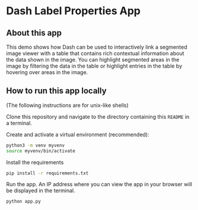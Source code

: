# Dash Label Properties App

## About this app

This demo shows how Dash can be used to interactively link a segmented image viewer with a table that 
contains rich contextual information about the data shown in the image. You can highlight segmented areas in the image by filtering the data in the table or highlight entries in the table by hovering over areas in the image.

## How to run this app locally

(The following instructions are for unix-like shells)

Clone this repository and navigate to the directory containing this `README` in
a terminal.

Create and activate a virtual environment (recommended):

```bash
python3 -m venv myvenv
source myvenv/bin/activate
```

Install the requirements

```bash
pip install -r requirements.txt
```

Run the app. An IP address where you can view the app in your browser will be
displayed in the terminal.

```bash
python app.py
```
